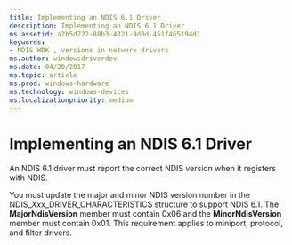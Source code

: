 ```yaml
---
title: Implementing an NDIS 6.1 Driver
description: Implementing an NDIS 6.1 Driver
ms.assetid: a2b5d722-88b3-4321-9d0d-451f465194d1
keywords:
- NDIS WDK , versions in network drivers
ms.author: windowsdriverdev
ms.date: 04/20/2017
ms.topic: article
ms.prod: windows-hardware
ms.technology: windows-devices
ms.localizationpriority: medium
---
```


# Implementing an NDIS 6.1 Driver





An NDIS 6.1 driver must report the correct NDIS version when it registers with NDIS.

You must update the major and minor NDIS version number in the NDIS\_*Xxx*\_DRIVER\_CHARACTERISTICS structure to support NDIS 6.1. The **MajorNdisVersion** member must contain 0x06 and the **MinorNdisVersion** member must contain 0x01. This requirement applies to miniport, protocol, and filter drivers.

 

 





